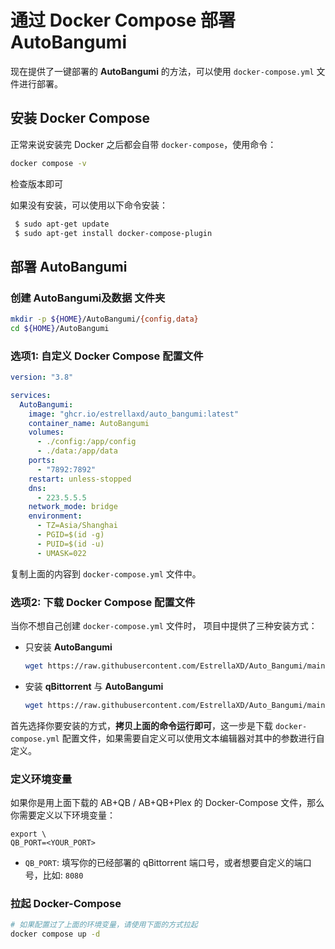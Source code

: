 # 通过 Docker Compose 部署 AutoBangumi

现在提供了一键部署的 **AutoBangumi** 的方法，可以使用 `docker-compose.yml` 文件进行部署。

## 安装 Docker Compose

正常来说安装完 Docker 之后都会自带 `docker-compose`，使用命令：

```bash
docker compose -v
```

检查版本即可

如果没有安装，可以使用以下命令安装：

```bash
 $ sudo apt-get update
 $ sudo apt-get install docker-compose-plugin
```

## 部署 **AutoBangumi**

### 创建 AutoBangumi及数据 文件夹

```bash
mkdir -p ${HOME}/AutoBangumi/{config,data}
cd ${HOME}/AutoBangumi
```

### 选项1: 自定义 Docker Compose 配置文件

```yaml
version: "3.8"

services:
  AutoBangumi:
    image: "ghcr.io/estrellaxd/auto_bangumi:latest"
    container_name: AutoBangumi
    volumes:
      - ./config:/app/config
      - ./data:/app/data
    ports:
      - "7892:7892"
    restart: unless-stopped
    dns:
      - 223.5.5.5
    network_mode: bridge
    environment:
      - TZ=Asia/Shanghai
      - PGID=$(id -g)
      - PUID=$(id -u)
      - UMASK=022
```

复制上面的内容到 `docker-compose.yml` 文件中。

### 选项2: 下载 Docker Compose 配置文件

当你不想自己创建 `docker-compose.yml` 文件时，
项目中提供了三种安装方式：

- 只安装 **AutoBangumi**
  ```bash
  wget https://raw.githubusercontent.com/EstrellaXD/Auto_Bangumi/main/docs/resource/docker-compose/AutoBangumi/docker-compose.yml
  ```
- 安装 **qBittorrent** 与 **AutoBangumi**
  ```bash
  wget https://raw.githubusercontent.com/EstrellaXD/Auto_Bangumi/main/docs/resource/docker-compose/qBittorrent+AutoBangumi/docker-compose.yml
  ```

首先选择你要安装的方式，**拷贝上面的命令运行即可**，这一步是下载 `docker-compose.yml` 配置文件，如果需要自定义可以使用文本编辑器对其中的参数进行自定义。

### 定义环境变量

如果你是用上面下载的 AB+QB / AB+QB+Plex 的 Docker-Compose 文件，那么你需要定义以下环境变量：

```shell
export \
QB_PORT=<YOUR_PORT>
```

- `QB_PORT`: 填写你的已经部署的 qBittorrent 端口号，或者想要自定义的端口号，比如: `8080`

### 拉起 Docker-Compose

```bash
# 如果配置过了上面的环境变量，请使用下面的方式拉起
docker compose up -d
```

